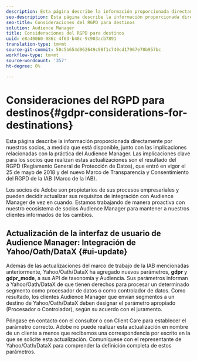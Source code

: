 ```yaml
---
description: Esta página describe la información proporcionada directamente por nuestros socios, a medida que está disponible, junto con las implicaciones relacionadas con la práctica del Audience Manager. Las implicaciones clave para los socios que realizan estas actualizaciones son el resultado del RGPD (Reglamento General de Protección de Datos), que entró en vigor el 25 de mayo de 2018 y del nuevo Marco de Transparencia y Consentimiento del RGPD de la IAB (Marco de la IAB).
seo-description: Esta página describe la información proporcionada directamente por nuestros socios, a medida que está disponible, junto con las implicaciones relacionadas con la práctica del Audience Manager. Las implicaciones clave para los socios que realizan estas actualizaciones son el resultado del RGPD (Reglamento General de Protección de Datos), que entró en vigor el 25 de mayo de 2018 y del nuevo Marco de Transparencia y Consentimiento del RGPD de la IAB (Marco de la IAB).
seo-title: Consideraciones del RGPD para destinos
solution: Audience Manager
title: Consideraciones del RGPD para destinos
uuid: e8a40060-086c-4f03-b48c-9c903acb7891
translation-type: tm+mt
source-git-commit: 50c5b654d962649c98f1c740cd17967e70b957bc
workflow-type: tm+mt
source-wordcount: '357'
ht-degree: 0%

---
```



# Consideraciones del RGPD para destinos{#gdpr-considerations-for-destinations}

Esta página describe la información proporcionada directamente por nuestros socios, a medida que está disponible, junto con las implicaciones relacionadas con la práctica del Audience Manager. Las implicaciones clave para los socios que realizan estas actualizaciones son el resultado del RGPD (Reglamento General de Protección de Datos), que entró en vigor el 25 de mayo de 2018 y del nuevo Marco de Transparencia y Consentimiento del RGPD de la IAB (Marco de la IAB).

Los socios de Adobe son propietarios de sus procesos empresariales y pueden decidir actualizar sus requisitos de integración con Audience Manager de vez en cuando. Estamos trabajando de manera proactiva con nuestro ecosistema de socios Audience Manager para mantener a nuestros clientes informados de los cambios.

<!-- ## Audience Manager Partner Updates - ID Syncs {#partner-updates-id-syncs}

Some partners, as listed in the table below, have changed their integration requirements with Audience Manager to include support based on the IAB Framework, in order to comply with GDPR standards.

<table id="table_335A470D4F10434E9CF587089FB54B0C"> 
 <thead> 
  <tr> 
   <th colname="col1" class="entry"> <p>Partner Name </p> </th> 
   <th colname="col2" class="entry"> <p>Expected Impact </p> </th> 
   <th colname="col3" class="entry"> <p>Status of the change </p> </th> 
  </tr>
 </thead>
 <tbody> 
  <tr> 
   <td colname="col1"> <p>Yahoo/Oath/DataX </p> </td> 
   <td colname="col2"> <p>ID syncs for users in the European Union are dropped by the partner </p> </td> 
   <td colname="col3"> <p>Live since May 22nd 2018 </p> </td> 
  </tr> 
  <tr> 
   <td colname="col1"> <p>Trade Desk </p> </td> 
   <td colname="col2"> <p>ID syncs for users in the European Union are dropped by the partner </p> </td> 
   <td colname="col3"> <p>Not live yet </p> </td> 
  </tr> 
  <tr> 
   <td colname="col1"> <p>Rubicon </p> </td> 
   <td colname="col2"> <p>ID syncs for users in the European Union are dropped by the partner </p> </td> 
   <td colname="col3"> <p>Not live yet </p> </td> 
  </tr> 
  <tr> 
   <td colname="col1"> <p>LiveRamp </p> </td> 
   <td colname="col2"> <p>ID syncs for users in the European Union are dropped by the partner </p> </td> 
   <td colname="col3"> <p>Not live yet </p> </td> 
  </tr> 
 </tbody> 
</table> -->

## Actualización de la interfaz de usuario de Audience Manager: Integración de Yahoo/Oath/DataX {#ui-update}

Además de las actualizaciones del marco de trabajo de la IAB mencionadas anteriormente, Yahoo/Oath/DataX ha agregado nuevos parámetros, **gdpr** y **gdpr_mode**, a sus API de taxonomía y Audiencia. Sus parámetros informan a Yahoo/Oath/DataX de que tienen derechos para procesar un determinado segmento como procesador de datos o como controlador de datos. Como resultado, los clientes Audience Manager que envían segmentos a un destino de Yahoo/Oath/DataX deben designar el parámetro apropiado (Procesador o Controlador), según su acuerdo con el juramento.

Póngase en contacto con el consultor o con Client Care para establecer el parámetro correcto. Adobe no puede realizar esta actualización en nombre de un cliente a menos que recibamos una correspondencia por escrito en la que se solicite esta actualización. Comuníquese con el representante de Yahoo/Oath/DataX para comprender la definición completa de estos parámetros.
